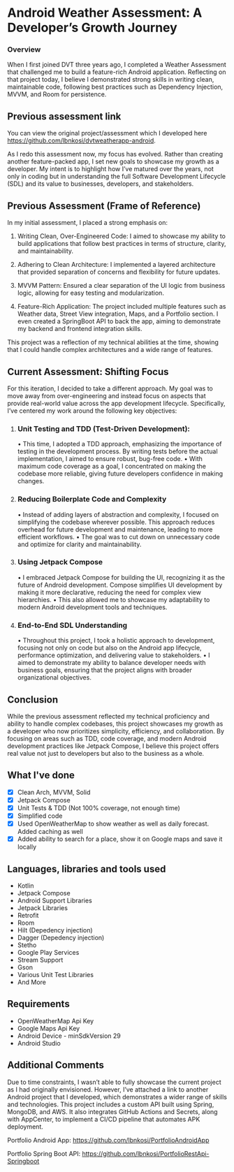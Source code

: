 # Android Weather Assessment: A Developer’s Growth Journey

### Overview

When I first joined DVT three years ago, I completed a Weather Assessment that challenged me to build a feature-rich Android application. Reflecting on that project today, I believe I demonstrated strong skills in writing clean, maintainable code, following best practices such as Dependency Injection, MVVM, and Room for persistence.

## Previous assessment link
You can view the original project/assessment which I developed here https://github.com/lbnkosi/dvtweatherapp-android.

As I redo this assessment now, my focus has evolved. Rather than creating another feature-packed app, I set new goals to showcase my growth as a developer. My intent is to highlight how I’ve matured over the years, not only in coding but in understanding the full Software Development Lifecycle (SDL) and its value to businesses, developers, and stakeholders.

## Previous Assessment (Frame of Reference)

In my initial assessment, I placed a strong emphasis on:

1. Writing Clean, Over-Engineered Code: I aimed to showcase my ability to build applications that follow best practices in terms of structure, clarity, and maintainability.
   
2. Adhering to Clean Architecture: I implemented a layered architecture that provided separation of concerns and flexibility for future updates.
   
3. MVVM Pattern: Ensured a clear separation of the UI logic from business logic, allowing for easy testing and modularization.
   
4. Feature-Rich Application: The project included multiple features such as Weather data, Street View integration, Maps, and a Portfolio section. I even created a SpringBoot API to back the app, aiming to demonstrate my backend and frontend integration skills.

This project was a reflection of my technical abilities at the time, showing that I could handle complex architectures and a wide range of features.

## Current Assessment: Shifting Focus

For this iteration, I decided to take a different approach. My goal was to move away from over-engineering and instead focus on aspects that provide real-world value across the app development lifecycle. Specifically, I’ve centered my work around the following key objectives:

1. ### Unit Testing and TDD (Test-Driven Development):

	•	This time, I adopted a TDD approach, emphasizing the importance of testing in the development process. By writing tests before the actual implementation, I aimed to ensure robust, bug-free code.
	•	With maximum code coverage as a goal, I concentrated on making the codebase more reliable, giving future developers confidence in making changes.

2. ### Reducing Boilerplate Code and Complexity

	•	Instead of adding layers of abstraction and complexity, I focused on simplifying the codebase wherever possible. This approach reduces overhead for future development and maintenance, leading to more efficient workflows.
	•	The goal was to cut down on unnecessary code and optimize for clarity and maintainability.

3. ### Using Jetpack Compose

	•	I embraced Jetpack Compose for building the UI, recognizing it as the future of Android development. Compose simplifies UI development by making it more declarative, reducing the need for complex view hierarchies.
	•	This also allowed me to showcase my adaptability to modern Android development tools and techniques.

4. ### End-to-End SDL Understanding

	•	Throughout this project, I took a holistic approach to development, focusing not only on code but also on the Android app lifecycle, performance optimization, and delivering value to stakeholders.
	•	I aimed to demonstrate my ability to balance developer needs with business goals, ensuring that the project aligns with broader organizational objectives.

## Conclusion

While the previous assessment reflected my technical proficiency and ability to handle complex codebases, this project showcases my growth as a developer who now prioritizes simplicity, efficiency, and collaboration. By focusing on areas such as TDD, code coverage, and modern Android development practices like Jetpack Compose, I believe this project offers real value not just to developers but also to the business as a whole.

## What I've done
- [x] Clean Arch, MVVM, Solid 
- [x] Jetpack Compose
- [x] Unit Tests & TDD (Not 100% coverage, not enough time)
- [x] Simplified code
- [x] Used OpenWeatherMap to show weather as well as daily forecast. Added caching as well
- [x] Added ability to search for a place, show it on Google maps and save it locally

## Languages, libraries and tools used

* Kotlin
* Jetpack Compose
* Android Support Libraries
* Jetpack Libraries
* Retrofit
* Room
* Hilt (Depedency injection)
* Dagger (Depedency injection)
* Stetho
* Google Play Services
* Stream Support
* Gson
* Various Unit Test Libraries
* And More

## Requirements

* OpenWeatherMap Api Key
* Google Maps Api Key
* Android Device - minSdkVersion 29
* Android Studio

## Additional Comments
Due to time constraints, I wasn’t able to fully showcase the current project as I had originally envisioned. However, I’ve attached a link to another Android project that I developed, which demonstrates a wider range of skills and technologies. This project includes a custom API built using Spring, MongoDB, and AWS. It also integrates GitHub Actions and Secrets, along with AppCenter, to implement a CI/CD pipeline that automates APK deployment.

Portfolio Android App: https://github.com/lbnkosi/PortfolioAndroidApp

Portfolio Spring Boot API: https://github.com/lbnkosi/PortfolioRestApi-Springboot
